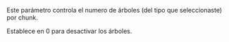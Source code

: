 Este parámetro controla el numero de árboles (del tipo que seleccionaste) por chunk.

Establece en 0 para desactivar los árboles.